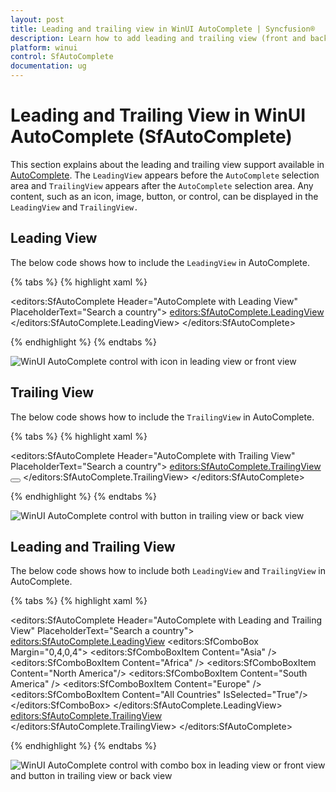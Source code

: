 ```yaml
---
layout: post
title: Leading and trailing view in WinUI AutoComplete | Syncfusion®
description: Learn how to add leading and trailing view (front and back view) in Syncfusion® WinUI AutoComplete control and more.
platform: winui
control: SfAutoComplete
documentation: ug
---
```


# Leading and Trailing View in WinUI AutoComplete (SfAutoComplete)

This section explains about the leading and trailing view support available in [AutoComplete](https://help.syncfusion.com/cr/winui/Syncfusion.UI.Xaml.Editors.SfAutoComplete.html). The `LeadingView` appears before the `AutoComplete` selection area and `TrailingView` appears after the `AutoComplete` selection area. Any content, such as an icon, image, button, or control, can be displayed in the `LeadingView` and `TrailingView.`

## Leading View 

The below code shows how to include the `LeadingView` in AutoComplete.

{% tabs %}
{% highlight xaml %}

 <editors:SfAutoComplete Header="AutoComplete with Leading View"
                         PlaceholderText="Search a country">
         <editors:SfAutoComplete.LeadingView>
                <Viewbox Height="16"
                         Width="16"
                         Margin="4,0,0,0">
                    <SymbolIcon Symbol="Find" />
                </Viewbox>
         </editors:SfAutoComplete.LeadingView>
 </editors:SfAutoComplete>

{% endhighlight %}
{% endtabs %}

![WinUI AutoComplete control with icon in leading view or front view](Leading_and_Trailing_view_images/Leading-View-in-AutoComplete.png)

## Trailing View 

The below code shows how to include the `TrailingView` in AutoComplete.

{% tabs %}
{% highlight xaml %}

<editors:SfAutoComplete Header="AutoComplete with Trailing View"
                        PlaceholderText="Search a country">
        <editors:SfAutoComplete.TrailingView>
              <Button Style="{ThemeResource AlternateCloseButtonStyle}"
                      Height="30"
                      AllowFocusOnInteraction="False">
                    <Viewbox Height="16"
                             Width="16">
                        <FontIcon Glyph="&#xEBE7;" />
                    </Viewbox>
              </Button>
        </editors:SfAutoComplete.TrailingView>
</editors:SfAutoComplete>

{% endhighlight %}
{% endtabs %}

![WinUI AutoComplete control with button in trailing view or back view](Leading_and_Trailing_view_images/Trailing-View-in-AutoComplete.png)

## Leading and Trailing View 

The below code shows how to include both `LeadingView` and `TrailingView` in AutoComplete.

{% tabs %}
{% highlight xaml %}

<editors:SfAutoComplete Header="AutoComplete with Leading and Trailing View"
                        PlaceholderText="Search a country">
        <editors:SfAutoComplete.LeadingView>
                    <editors:SfComboBox Margin="0,4,0,4">
                            <editors:SfComboBoxItem Content="Asia" />
                            <editors:SfComboBoxItem Content="Africa" />
                            <editors:SfComboBoxItem Content="North America"/>
                            <editors:SfComboBoxItem Content="South America" />
                            <editors:SfComboBoxItem Content="Europe" />
                            <editors:SfComboBoxItem Content="All Countries"
                                                    IsSelected="True"/>
                    </editors:SfComboBox>
        </editors:SfAutoComplete.LeadingView>
        <editors:SfAutoComplete.TrailingView>
                    <Viewbox Height="16"
                             Width="16"
                             Margin="0,0,8,0">
                        <SymbolIcon Symbol="Find" />
                    </Viewbox>
        </editors:SfAutoComplete.TrailingView>
</editors:SfAutoComplete>

{% endhighlight %}
{% endtabs %}

![WinUI AutoComplete control with combo box in leading view or front view and button in trailing view or back view](Leading_and_Trailing_view_images/Leading-and-Trailing-View-in-AutoComplete.png)